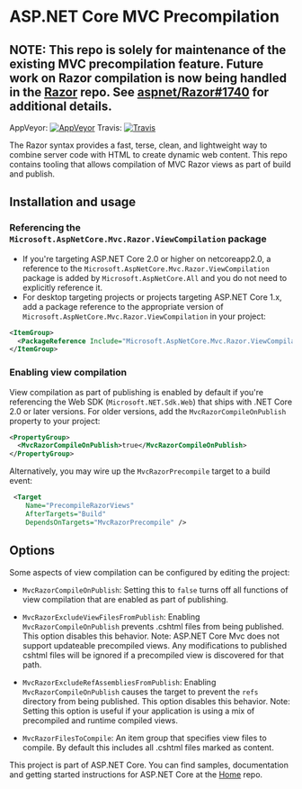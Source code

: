
ASP.NET Core MVC Precompilation
===

## NOTE: This repo is solely for maintenance of the existing MVC precompilation feature. Future work on Razor compilation is now being handled in the [Razor](https://github.com/aspnet/razor) repo. See [aspnet/Razor#1740](https://github.com/aspnet/Razor/issues/1740) for additional details. 

AppVeyor: [![AppVeyor](https://ci.appveyor.com/api/projects/status/jx955ph2045dw1w0/branch/dev?svg=true)](https://ci.appveyor.com/project/aspnetci/mvcprecompilation/branch/dev)
Travis:   [![Travis](https://travis-ci.org/aspnet/MvcPrecompilation.svg?branch=dev)](https://travis-ci.org/aspnet/mvcprecompilation)

The Razor syntax provides a fast, terse, clean, and lightweight way to combine server code with HTML to create dynamic web content. This repo contains tooling that allows compilation of MVC Razor views as part of build and publish.

## Installation and usage

### Referencing the `Microsoft.AspNetCore.Mvc.Razor.ViewCompilation` package
* If you're targeting ASP.NET Core 2.0 or higher on netcoreapp2.0, a reference to the `Microsoft.AspNetCore.Mvc.Razor.ViewCompilation` package is added by `Microsoft.AspNetCore.All` and you do not need to explicitly reference it.
* For desktop targeting projects or projects targeting ASP.NET Core 1.x, add a package reference to the appropriate version of `Microsoft.AspNetCore.Mvc.Razor.ViewCompilation` in your project:

```xml
<ItemGroup>
  <PackageReference Include="Microsoft.AspNetCore.Mvc.Razor.ViewCompilation" Version="1.1.1" />
</ItemGroup>
```

### Enabling view compilation
View compilation as part of publishing is enabled by default if you're referencing the Web SDK (`Microsoft.NET.Sdk.Web`) that ships with .NET Core 2.0 or later versions. For older versions, add the `MvcRazorCompileOnPublish` property to your project:

```xml
<PropertyGroup>
  <MvcRazorCompileOnPublish>true</MvcRazorCompileOnPublish>
</PropertyGroup>
```

Alternatively, you may wire up the `MvcRazorPrecompile` target to a build event:
```xml
 <Target 
    Name="PrecompileRazorViews" 
    AfterTargets="Build"
    DependsOnTargets="MvcRazorPrecompile" />
```

## Options

Some aspects of view compilation can be configured by editing the project:

* `MvcRazorCompileOnPublish`: Setting this to `false` turns off all functions of view compilation that are enabled as part of publishing.

* `MvcRazorExcludeViewFilesFromPublish`: Enabling `MvcRazorCompileOnPublish` prevents .cshtml files from being published. This option disables this behavior. 
Note: ASP.NET Core Mvc does not support updateable precompiled views. Any modifications to published cshtml files will be ignored if a precompiled view is discovered for that path.

* `MvcRazorExcludeRefAssembliesFromPublish`: Enabling `MvcRazorCompileOnPublish` causes the target to prevent the `refs` directory from being published. This option disables this behavior.
Note: Setting this option is useful if your application is using a mix of precompiled and runtime compiled views.
    
* `MvcRazorFilesToCompile`: An item group that specifies view files to compile. By default this includes all .cshtml files marked as content.

This project is part of ASP.NET Core. You can find samples, documentation and getting started instructions for ASP.NET Core at the [Home](https://github.com/aspnet/home) repo.
